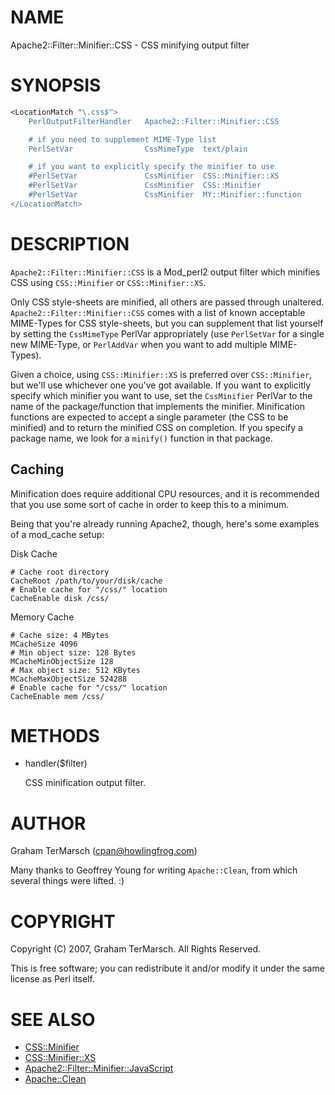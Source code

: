 # NAME

Apache2::Filter::Minifier::CSS - CSS minifying output filter

# SYNOPSIS

```perl
<LocationMatch "\.css$">
    PerlOutputFilterHandler   Apache2::Filter::Minifier::CSS

    # if you need to supplement MIME-Type list
    PerlSetVar                CssMimeType  text/plain

    # if you want to explicitly specify the minifier to use
    #PerlSetVar               CssMinifier  CSS::Minifier::XS
    #PerlSetVar               CssMinifier  CSS::Minifier
    #PerlSetVar               CssMinifier  MY::Minifier::function
</LocationMatch>
```

# DESCRIPTION

`Apache2::Filter::Minifier::CSS` is a Mod\_perl2 output filter which minifies
CSS using `CSS::Minifier` or `CSS::Minifier::XS`.

Only CSS style-sheets are minified, all others are passed through
unaltered.  `Apache2::Filter::Minifier::CSS` comes with a list of known
acceptable MIME-Types for CSS style-sheets, but you can supplement that list
yourself by setting the `CssMimeType` PerlVar appropriately (use `PerlSetVar`
for a single new MIME-Type, or `PerlAddVar` when you want to add multiple
MIME-Types).

Given a choice, using `CSS::Minifier::XS` is preferred over `CSS::Minifier`,
but we'll use whichever one you've got available.  If you want to explicitly
specify which minifier you want to use, set the `CssMinifier` PerlVar to the
name of the package/function that implements the minifier.  Minification
functions are expected to accept a single parameter (the CSS to be minified)
and to return the minified CSS on completion.  If you specify a package name,
we look for a `minify()` function in that package.

## Caching

Minification does require additional CPU resources, and it is recommended that
you use some sort of cache in order to keep this to a minimum.

Being that you're already running Apache2, though, here's some examples of a
mod\_cache setup:

Disk Cache

```
# Cache root directory
CacheRoot /path/to/your/disk/cache
# Enable cache for "/css/" location
CacheEnable disk /css/
```

Memory Cache

```
# Cache size: 4 MBytes
MCacheSize 4096
# Min object size: 128 Bytes
MCacheMinObjectSize 128
# Max object size: 512 KBytes
MCacheMaxObjectSize 524288
# Enable cache for "/css/" location
CacheEnable mem /css/
```

# METHODS

- handler($filter)

    CSS minification output filter.

# AUTHOR

Graham TerMarsch (cpan@howlingfrog.com)

Many thanks to Geoffrey Young for writing `Apache::Clean`, from which several
things were lifted. :)

# COPYRIGHT

Copyright (C) 2007, Graham TerMarsch.  All Rights Reserved.

This is free software; you can redistribute it and/or modify it under the same
license as Perl itself.

# SEE ALSO

- [CSS::Minifier](https://metacpan.org/pod/CSS%3A%3AMinifier)
- [CSS::Minifier::XS](https://metacpan.org/pod/CSS%3A%3AMinifier%3A%3AXS)
- [Apache2::Filter::Minifier::JavaScript](https://metacpan.org/pod/Apache2%3A%3AFilter%3A%3AMinifier%3A%3AJavaScript)
- [Apache::Clean](https://metacpan.org/pod/Apache%3A%3AClean)

